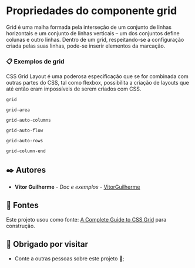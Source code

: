 # Propriedades do componente grid


Grid é uma malha formada pela interseção de um conjunto de linhas horizontais e um conjunto de linhas verticais – um dos conjuntos define colunas e outro linhas. Dentro de um grid, respeitando-se a configuração criada pelas suas linhas, pode-se inserir elementos da marcação.


### 📋 Exemplos de grid

CSS Grid Layout é uma poderosa especificação que se for combinada com outras partes do CSS, tal como flexbox, possibilita a criação de layouts que até então eram impossíveis de serem criados com CSS.
```
grid
```
```
grid-area
```
```
grid-auto-columns
```
```
grid-auto-flow
```
```
grid-auto-rows
```
```
grid-column-end
```

## ✒️ Autores

* **Vitor Guilherme** - *Doc e exemplos* - [VitorGuilherme](https://github.com/vitorguisc)

## 📄 Fontes

Este projeto usou como fonte: [A Complete Guide to CSS Grid](https://css-tricks.com/snippets/css/complete-guide-grid/) para construção.

## 🎁 Obrigado por visitar

* Conte a outras pessoas sobre este projeto 📢;

